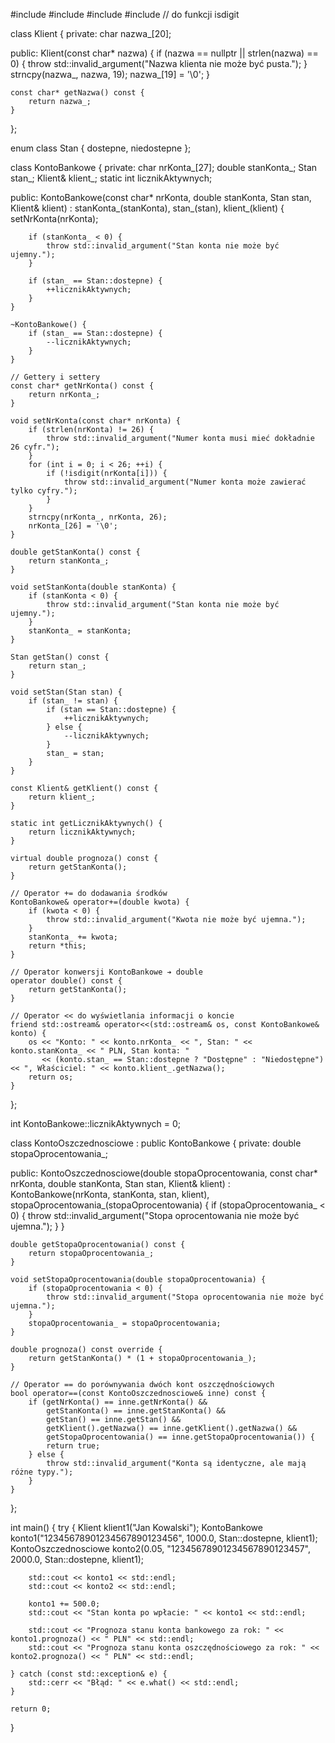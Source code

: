 #include <iostream>
#include <cstring>
#include <stdexcept>
#include <cctype> // do funkcji isdigit

class Klient {
private:
    char nazwa_[20];

public:
    Klient(const char* nazwa) {
        if (nazwa == nullptr || strlen(nazwa) == 0) {
            throw std::invalid_argument("Nazwa klienta nie może być pusta.");
        }
        strncpy(nazwa_, nazwa, 19);
        nazwa_[19] = '\0';
    }

    const char* getNazwa() const {
        return nazwa_;
    }
};

enum class Stan {
    dostepne,
    niedostepne
};

class KontoBankowe {
private:
    char nrKonta_[27];
    double stanKonta_;
    Stan stan_;
    Klient& klient_;
    static int licznikAktywnych;

public:
    KontoBankowe(const char* nrKonta, double stanKonta, Stan stan, Klient& klient)
        : stanKonta_(stanKonta), stan_(stan), klient_(klient) {
        setNrKonta(nrKonta);

        if (stanKonta_ < 0) {
            throw std::invalid_argument("Stan konta nie może być ujemny.");
        }

        if (stan_ == Stan::dostepne) {
            ++licznikAktywnych;
        }
    }

    ~KontoBankowe() {
        if (stan_ == Stan::dostepne) {
            --licznikAktywnych;
        }
    }

    // Gettery i settery
    const char* getNrKonta() const {
        return nrKonta_;
    }

    void setNrKonta(const char* nrKonta) {
        if (strlen(nrKonta) != 26) {
            throw std::invalid_argument("Numer konta musi mieć dokładnie 26 cyfr.");
        }
        for (int i = 0; i < 26; ++i) {
            if (!isdigit(nrKonta[i])) {
                throw std::invalid_argument("Numer konta może zawierać tylko cyfry.");
            }
        }
        strncpy(nrKonta_, nrKonta, 26);
        nrKonta_[26] = '\0';
    }

    double getStanKonta() const {
        return stanKonta_;
    }

    void setStanKonta(double stanKonta) {
        if (stanKonta < 0) {
            throw std::invalid_argument("Stan konta nie może być ujemny.");
        }
        stanKonta_ = stanKonta;
    }

    Stan getStan() const {
        return stan_;
    }

    void setStan(Stan stan) {
        if (stan_ != stan) {
            if (stan == Stan::dostepne) {
                ++licznikAktywnych;
            } else {
                --licznikAktywnych;
            }
            stan_ = stan;
        }
    }

    const Klient& getKlient() const {
        return klient_;
    }

    static int getLicznikAktywnych() {
        return licznikAktywnych;
    }

    virtual double prognoza() const {
        return getStanKonta();
    }

    // Operator += do dodawania środków
    KontoBankowe& operator+=(double kwota) {
        if (kwota < 0) {
            throw std::invalid_argument("Kwota nie może być ujemna.");
        }
        stanKonta_ += kwota;
        return *this;
    }

    // Operator konwersji KontoBankowe ➔ double
    operator double() const {
        return getStanKonta();
    }

    // Operator << do wyświetlania informacji o koncie
    friend std::ostream& operator<<(std::ostream& os, const KontoBankowe& konto) {
        os << "Konto: " << konto.nrKonta_ << ", Stan: " << konto.stanKonta_ << " PLN, Stan konta: "
           << (konto.stan_ == Stan::dostepne ? "Dostępne" : "Niedostępne") << ", Właściciel: " << konto.klient_.getNazwa();
        return os;
    }
};

int KontoBankowe::licznikAktywnych = 0;

class KontoOszczednosciowe : public KontoBankowe {
private:
    double stopaOprocentowania_;

public:
    KontoOszczednosciowe(double stopaOprocentowania, const char* nrKonta, double stanKonta, Stan stan, Klient& klient)
        : KontoBankowe(nrKonta, stanKonta, stan, klient), stopaOprocentowania_(stopaOprocentowania) {
        if (stopaOprocentowania_ < 0) {
            throw std::invalid_argument("Stopa oprocentowania nie może być ujemna.");
        }
    }

    double getStopaOprocentowania() const {
        return stopaOprocentowania_;
    }

    void setStopaOprocentowania(double stopaOprocentowania) {
        if (stopaOprocentowania < 0) {
            throw std::invalid_argument("Stopa oprocentowania nie może być ujemna.");
        }
        stopaOprocentowania_ = stopaOprocentowania;
    }

    double prognoza() const override {
        return getStanKonta() * (1 + stopaOprocentowania_);
    }

    // Operator == do porównywania dwóch kont oszczędnościowych
    bool operator==(const KontoOszczednosciowe& inne) const {
        if (getNrKonta() == inne.getNrKonta() &&
            getStanKonta() == inne.getStanKonta() &&
            getStan() == inne.getStan() &&
            getKlient().getNazwa() == inne.getKlient().getNazwa() &&
            getStopaOprocentowania() == inne.getStopaOprocentowania()) {
            return true;
        } else {
            throw std::invalid_argument("Konta są identyczne, ale mają różne typy.");
        }
    }
};

int main() {
    try {
        Klient klient1("Jan Kowalski");
        KontoBankowe konto1("12345678901234567890123456", 1000.0, Stan::dostepne, klient1);
        KontoOszczednosciowe konto2(0.05, "12345678901234567890123457", 2000.0, Stan::dostepne, klient1);

        std::cout << konto1 << std::endl;
        std::cout << konto2 << std::endl;

        konto1 += 500.0;
        std::cout << "Stan konta po wpłacie: " << konto1 << std::endl;

        std::cout << "Prognoza stanu konta bankowego za rok: " << konto1.prognoza() << " PLN" << std::endl;
        std::cout << "Prognoza stanu konta oszczędnościowego za rok: " << konto2.prognoza() << " PLN" << std::endl;

    } catch (const std::exception& e) {
        std::cerr << "Błąd: " << e.what() << std::endl;
    }

    return 0;
}

